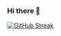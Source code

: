 ### Hi there 👋


[![GitHub Streak](https://github-readme-streak-stats.herokuapp.com/?user=oatMilk223&theme=tokyonight)](https://git.io/streak-stats)


